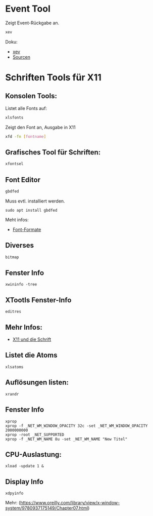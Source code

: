 # Event Tool
Zeigt Event-Rückgabe an.
```bash
xev
```
Doku:
 - [xev](https://www.commandlinux.com/man-page/man1/xev.1.html)
 - [Sourcen](https://github.com/freedesktop/xev)


# Schriften Tools für X11

## Konsolen Tools:
Listet alle Fonts auf:
```bash
xlsfonts
```

Zeigt den Font an, Ausgabe in X11
```bash
xfd -fn [fontname]
```

## Grafisches Tool für Schriften:

```bash
xfontsel
```

## Font Editor

```bash
gbdfed
```
Muss evtl. installiert werden.
```
sudo apt install gbdfed
```
Meht infos: 
- [Font-Formate](http://x11.gweb.info/x11_0654_fontformats.html)

## Diverses
```bash
bitmap
```

## Fenster Info
```
xwininfo -tree
```

## XTootls Fenster-Info
```
editres
```

## Mehr Infos:

- [X11 und die Schrift](http://x11.gweb.info/x11_0650_fonts.html)

## Listet die Atoms
```
xlsatoms
```

## Auflösungen listen:
```
xrandr
```


## Fenster Info
```
xprop
xprop -f _NET_WM_WINDOW_OPACITY 32c -set _NET_WM_WINDOW_OPACITY 2000000000
xprop -root _NET_SUPPORTED 
xprop -f _NET_WM_NAME 8u -set _NET_WM_NAME "New Titel"
```

## CPU-Auslastung:
```
xload -update 1 &
```

## Display Info
```
xdpyinfo
```

Mehr: (https://www.oreilly.com/library/view/x-window-system/9780937175149/Chapter07.html)
